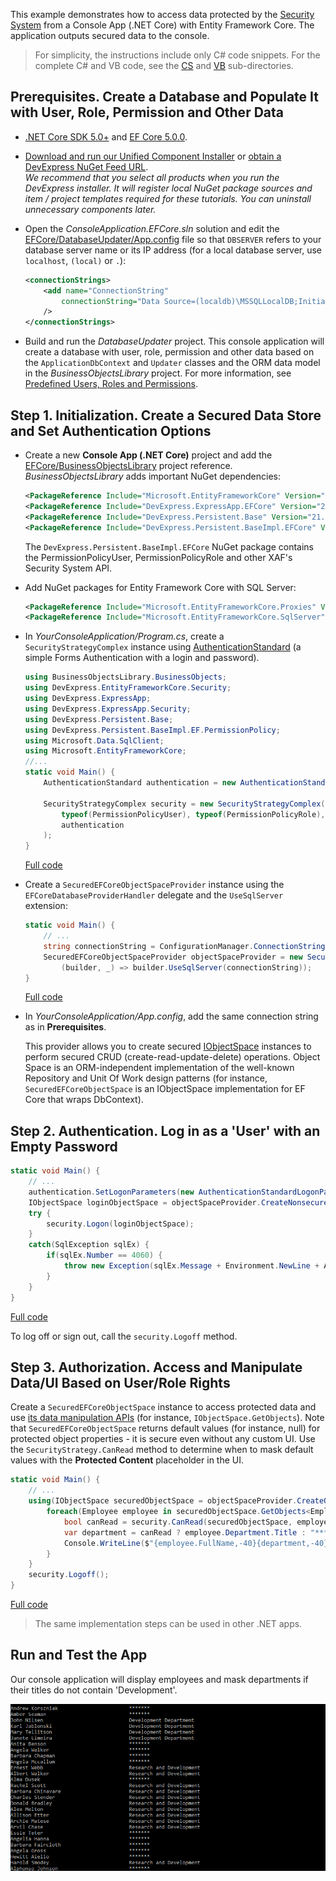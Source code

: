 <!-- default file list -->

This example demonstrates how to access data protected by the [Security System](https://docs.devexpress.com/eXpressAppFramework/113366/concepts/security-system/security-system-overview) from a Console App (.NET Core) with Entity Framework Core. The application outputs secured data to the console.

>For simplicity, the instructions include only C# code snippets. For the complete C# and VB code, see the [CS](CS) and [VB](VB) sub-directories.
 
## Prerequisites. Create a Database and Populate It with User, Role, Permission and Other Data
- [.NET Core SDK 5.0+](https://dotnet.microsoft.com/download/dotnet-core) and [EF Core 5.0.0](https://www.nuget.org/packages/Microsoft.EntityFrameworkCore/5.0.0).
- [Download and run our Unified Component Installer](https://www.devexpress.com/Products/Try/) or [obtain a DevExpress NuGet Feed URL](https://docs.devexpress.com/GeneralInformation/115912/installation/install-devexpress-controls-using-nuget-packages).  
    *We recommend that you select all  products when you run the DevExpress installer. It will register local NuGet package sources and item / project templates required for these tutorials. You can uninstall unnecessary components later.*
  
- Open the *ConsoleApplication.EFCore.sln* solution and edit the [EFCore/DatabaseUpdater/App.config](../DatabaseUpdater/App.config) file so that `DBSERVER` refers to your database server name or its IP address (for a local database server, use `localhost`, `(local)` or `.`):
	
    ```xml
    <connectionStrings>
        <add name="ConnectionString" 
            connectionString="Data Source=(localdb)\MSSQLLocalDB;Initial Catalog=EFCoreTestDB;Integrated Security=True;MultipleActiveResultSets=True"
        />
    </connectionStrings>
    ```
- Build and run the *DatabaseUpdater* project. This console application will create a database with user, role, permission and other data based on the `ApplicationDbContext` and `Updater` classes and the ORM data model in the *BusinessObjectsLibrary* project. For more information, see [Predefined Users, Roles and Permissions](https://docs.devexpress.com/eXpressAppFramework/119065/concepts/security-system/predefined-users-roles-and-permissions).


## Step 1. Initialization. Create a Secured Data Store and Set Authentication Options

- Create a new **Console App (.NET Core)** project and add the [EFCore/BusinessObjectsLibrary](../BusinessObjectsLibrary) project reference. *BusinessObjectsLibrary* adds important NuGet dependencies:
    ```xml
	<PackageReference Include="Microsoft.EntityFrameworkCore" Version="5.0.0" />
	<PackageReference Include="DevExpress.ExpressApp.EFCore" Version="21.1.5" />
    <PackageReference Include="DevExpress.Persistent.Base" Version="21.1.5" />
    <PackageReference Include="DevExpress.Persistent.BaseImpl.EFCore" Version="21.1.5" />
    ```
    The `DevExpress.Persistent.BaseImpl.EFCore` NuGet package contains the PermissionPolicyUser, PermissionPolicyRole and other XAF's Security System API.

- Add NuGet packages for Entity Framework Core with SQL Server:
    ```xml
    <PackageReference Include="Microsoft.EntityFrameworkCore.Proxies" Version="5.0.0" />
    <PackageReference Include="Microsoft.EntityFrameworkCore.SqlServer" Version="5.0.0" />
    ```
- In *YourConsoleApplication/Program.cs*, create a `SecurityStrategyComplex` instance using [AuthenticationStandard](https://docs.devexpress.com/eXpressAppFramework/DevExpress.ExpressApp.Security.AuthenticationStandard) (a simple Forms Authentication with a login and password).
		
    ```csharp
    using BusinessObjectsLibrary.BusinessObjects;
    using DevExpress.EntityFrameworkCore.Security;
    using DevExpress.ExpressApp;
    using DevExpress.ExpressApp.Security;
    using DevExpress.Persistent.Base;
    using DevExpress.Persistent.BaseImpl.EF.PermissionPolicy;
    using Microsoft.Data.SqlClient;
    using Microsoft.EntityFrameworkCore;
    //...
    static void Main() {     
        AuthenticationStandard authentication = new AuthenticationStandard();
        
        SecurityStrategyComplex security = new SecurityStrategyComplex(
            typeof(PermissionPolicyUser), typeof(PermissionPolicyRole),
            authentication
        );
    }
    ```	
    [Full code](CS/Program.cs#L19)

- Create a `SecuredEFCoreObjectSpaceProvider` instance using the `EFCoreDatabaseProviderHandler` delegate and the `UseSqlServer` extension:
	
    ```csharp
    static void Main() {
        // ...
        string connectionString = ConfigurationManager.ConnectionStrings["ConnectionString"].ConnectionString;
        SecuredEFCoreObjectSpaceProvider objectSpaceProvider = new SecuredEFCoreObjectSpaceProvider(security, typeof(ApplicationDbContext),
            (builder, _) => builder.UseSqlServer(connectionString));
    }
    ```
    [Full code](CS/Program.cs#L28)

- In *YourConsoleApplication/App.config*, add the same connection string as in **Prerequisites**.

    This provider allows you to create secured [IObjectSpace](https://docs.devexpress.com/eXpressAppFramework/113711/concepts/data-manipulation-and-business-logic/create-read-update-and-delete-data) instances to perform secured CRUD (create-read-update-delete) operations. Object Space is an ORM-independent implementation of the well-known Repository and Unit Of Work design patterns (for instance, `SecuredEFCoreObjectSpace` is an IObjectSpace implementation for EF Core that wraps DbContext).
	
## Step 2. Authentication. Log in as a 'User' with an Empty Password
	
```csharp
static void Main() {
    // ...
    authentication.SetLogonParameters(new AuthenticationStandardLogonParameters(userName: "User", password: string.Empty));
    IObjectSpace loginObjectSpace = objectSpaceProvider.CreateNonsecuredObjectSpace();
    try {
        security.Logon(loginObjectSpace);
    }
    catch(SqlException sqlEx) {
        if(sqlEx.Number == 4060) {
            throw new Exception(sqlEx.Message + Environment.NewLine + ApplicationDbContext.DatabaseConnectionFailedMessage, sqlEx);
        }
    }
}
```
[Full code](CS/Program.cs#L34)

To log off or sign out, call the `security.Logoff` method.

## Step 3. Authorization. Access and Manipulate Data/UI Based on User/Role Rights
Create a `SecuredEFCoreObjectSpace` instance to access protected data and use [its data manipulation APIs](https://docs.devexpress.com/eXpressAppFramework/113711/concepts/data-manipulation-and-business-logic/create-read-update-and-delete-data) (for instance, `IObjectSpace.GetObjects`). Note that `SecuredEFCoreObjectSpace` returns default values (for instance, null) for protected object properties - it is secure even without any custom UI. Use the `SecurityStrategy.CanRead` method to determine when to mask default values with the **Protected Content** placeholder in the UI.
	
```csharp
static void Main() {
    // ...
    using(IObjectSpace securedObjectSpace = objectSpaceProvider.CreateObjectSpace()) {
        foreach(Employee employee in securedObjectSpace.GetObjects<Employee>()) { 
            bool canRead = security.CanRead(securedObjectSpace, employee, memberName: nameof(Employee.Department));
            var department = canRead ? employee.Department.Title : "*******";
            Console.WriteLine($"{employee.FullName,-40}{department,-40}");
        }
    }
    security.Logoff();
}
```
[Full code](CS/Program.cs#L46)

> The same implementation steps can be used in other .NET apps.

## Run and Test the App

Our console application will display employees and mask departments if their titles do not contain 'Development'.

![](/images/Console.png)
